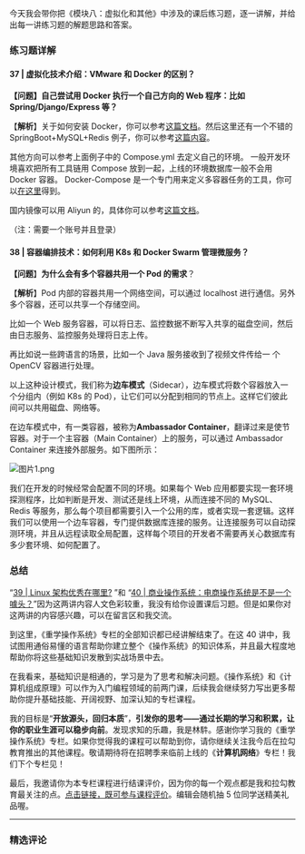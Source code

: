 <p data-nodeid="525" class="">今天我会带你把《模块八：虚拟化和其他》中涉及的课后练习题，逐一讲解，并给出每一讲练习题的解题思路和答案。</p>
<h3 data-nodeid="526">练习题详解</h3>
<h4 data-nodeid="527">37 | 虚拟化技术介绍：VMware 和 Docker 的区别？</h4>
<p data-nodeid="528"><strong data-nodeid="556">【问题】自己尝试用 Docker 执行一个自己方向的 Web 程序：比如 Spring/Django/Express 等？</strong></p>
<p data-nodeid="529">【<strong data-nodeid="570">解析</strong>】关于如何安装 Docker，你可以参考<a href="https://docs.docker.com/get-docker/" data-nodeid="564">这篇文档</a>。然后这里还有一个不错的 SpringBoot+MySQL+Redis 例子，你可以参考<a href="https://github.com/tomoyane/springboot-bestpractice" data-nodeid="568">这篇内容</a>。</p>
<p data-nodeid="530">其他方向可以参考上面例子中的 Compose.yml 去定义自己的环境。 一般开发环境喜欢把所有工具链用 Compose 放到一起，上线的环境数据库一般不会用 Docker 容器。 Docker-Compose 是一个专门用来定义多容器任务的工具，你可以<a href="https://docs.docker.com/compose/install/" data-nodeid="574">在这里</a>得到。</p>
<p data-nodeid="531">国内镜像可以用 Aliyun 的，具体你可以参考<a href="https://cr.console.aliyun.com/cn-hangzhou/instances/mirrors" data-nodeid="579">这篇文档</a>。</p>
<p data-nodeid="532">（注：需要一个账号并且登录）</p>
<h4 data-nodeid="533">38 | 容器编排技术：如何利用 K8s 和 Docker Swarm 管理微服务？</h4>
<p data-nodeid="534"><strong data-nodeid="593">【问题</strong>】<strong data-nodeid="594">为什么会有多个容器共用一个 Pod 的需求</strong>？</p>
<p data-nodeid="535">【<strong data-nodeid="600">解析</strong>】Pod 内部的容器共用一个网络空间，可以通过 localhost 进行通信。另外多个容器，还可以共享一个存储空间。</p>
<p data-nodeid="536">比如一个 Web 服务容器，可以将日志、监控数据不断写入共享的磁盘空间，然后由日志服务、监控服务处理将日志上传。</p>
<p data-nodeid="537">再比如说一些跨语言的场景，比如一个 Java 服务接收到了视频文件传给一 个 OpenCV 容器进行处理。</p>
<p data-nodeid="538">以上这种设计模式，我们称为<strong data-nodeid="608">边车模式</strong>（Sidecar），边车模式将数个容器放入一个分组内（例如 K8s 的 Pod），让它们可以分配到相同的节点上。这样它们彼此间可以共用磁盘、网络等。</p>
<p data-nodeid="539">在边车模式中，有一类容器，被称为<strong data-nodeid="614">Ambassador Container</strong>，翻译过来是使节容器。对于一个主容器（Main Container）上的服务，可以通过 Ambassador Container 来连接外部服务。如下图所示：</p>
<p data-nodeid="1200" class=""><img src="https://s0.lgstatic.com/i/image6/M01/04/2F/CioPOWAjdxiATdfKAADv_hHJszc514.png" alt="图片1.png" data-nodeid="1203"></p>



<p data-nodeid="541" class="te-preview-highlight">我们在开发的时候经常会配置不同的环境。如果每个 Web 应用都要实现一套环境探测程序，比如判断是开发、测试还是线上环境，从而连接不同的 MySQL、Redis 等服务，那么每个项目都需要引入一个公用的库，或者实现一套逻辑。这样我们可以使用一个边车容器，专门提供数据库连接的服务。让连接服务可以自动探测环境，并且从远程读取全局配置，这样每个项目的开发者不需要再关心数据库有多少套环境、如何配置了。</p>
<h3 data-nodeid="542">总结</h3>
<p data-nodeid="543">“<a href="https://kaiwu.lagou.com/course/courseInfo.htm?courseId=478#/detail/pc?id=4651" data-nodeid="625">39 | Linux 架构优秀在哪里?</a> ”和 “<a href="https://kaiwu.lagou.com/course/courseInfo.htm?courseId=478#/detail/pc?id=4652" data-nodeid="631">40 | 商业操作系统：电商操作系统是不是一个噱头？</a>”因为这两讲内容人文色彩较重，我没有给你设置课后习题。但是如果你对这两讲的内容感兴趣，可以在留言区和我交流。</p>
<p data-nodeid="544">到这里，《重学操作系统》专栏的全部知识都已经讲解结束了。在这 40 讲中，我试图用通俗易懂的语言帮助你建立整个《操作系统》的知识体系，并且最大程度地帮助你将这些基础知识发散到实战场景中去。</p>
<p data-nodeid="545">在我看来，基础知识是相通的，学习是为了思考和解决问题。《操作系统》和《计算机组成原理》可以作为入门编程领域的前两门课，后续我会继续努力写出更多帮助你提升基础技能、开阔视野、加深认知的专栏课程。</p>
<p data-nodeid="546">我的目标是“<strong data-nodeid="648">开放源头，回归本质</strong>”，<strong data-nodeid="649">引发你的思考——通过长期的学习和积累，让你的职业生涯可以稳步向前</strong>。发现求知的乐趣，我是林䭽。感谢你学习我的《重学操作系统》专栏。如果你觉得我的课程可以帮助到你，请你继续关注我今后在拉勾教育推出的其他课程。敬请期待将在招聘季来临前上线的《<strong data-nodeid="650">计算机网络</strong>》专栏！我们下个专栏见！</p>
<p data-nodeid="547" class="">最后，我邀请你为本专栏课程进行结课评价，因为你的每一个观点都是我和拉勾教育最关注的点。<a href="https://wj.qq.com/s2/8016796/2a80/" data-nodeid="654">点击链接，既可参与课程评价</a>。编辑会随机抽 5 位同学送精美礼品喔。</p>

---

### 精选评论


